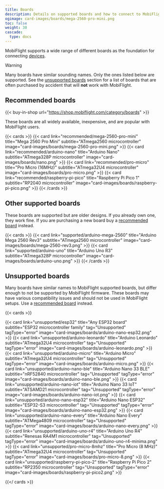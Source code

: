 ```yaml
---
title: Boards
description: Details on supported boards and how to connect to MobiFlight
ogimage: card-images/boards/mega-2560-pro-mini.png
toc: false
weight: 30
cascade:
  type: docs
---
```


MobiFlight supports a wide range of different boards as the foundation for connecting [devices](/devices/).

> [!WARNING]
> Many boards have similar sounding names. Only the ones listed below are supported. See the
> [unsupported boards](/boards/unsupported) section for a list of boards that are often purchased by accident
> that will **not** work with MobiFlight.

## Recommended boards

{{< buy-in-shop url="https://shop.mobiflight.com/category/boards" >}}

These boards are all widely available, inexpensive, and are popular with MobiFlight users.

{{< cards >}}
{{< card link="recommended/mega-2560-pro-mini" title="Mega 2560 Pro Mini" subtitle="ATmega2560 microcontroller" image="card-images/boards/mega-2560-pro-mini.png" >}}
{{< card link="recommended/arduino-nano" title="Arduino Nano" subtitle="ATmega328P microcontroller" image="card-images/boards/nano.png" >}}
{{< card link="recommended/pro-micro" title="Pro Micro (16MHz)" subtitle="ATmega32U4 microcontroller" image="card-images/boards/pro-micro.png" >}}
{{< card link="recommended/raspberry-pi-pico" title="Raspberry Pi Pico 1" subtitle="RP2040 microcontroller" image="card-images/boards/raspberry-pi-pico.png" >}}
{{< /cards >}}

## Other supported boards

These boards are supported but are older designs. If you already own one, they work fine. If you are
purchasing a new board buy a [recommended board](/boards/recommended) instead.

{{< cards >}}
{{< card link="supported/arduino-mega-2560" title="Arduino Mega 2560 Rev3" subtitle="ATmega2560 microcontroller" image="card-images/boards/mega-2560-rev3.png" >}}
{{< card link="supported/arduino-uno" title="Arduino Uno R3" subtitle="ATmega328P microcontroller" image="card-images/boards/arduino-uno.png" >}}
{{< /cards >}}

## Unsupported boards

Many boards have similar names to MobiFlight supported boards, but differ enough to not be supported
by MobiFlight firmware. These boards may have various compatibility issues and should not be used
in MobiFlight setups. Use a [recommended board](/boards/recommended) instead.

{{< cards >}}

{{< card link="unsupported/esp32" title="Any ESP32 board" subtitle="ESP32 microcontroller family" tag="Unsupported" tagType="error" image="card-images/boards/arduino-nano-esp32.png" >}}
{{< card link="unsupported/arduino-leonardo" title="Arduino Leonardo" subtitle="ATmega32U4 microcontroller" tag="Unsupported" tagType="error" image="card-images/boards/arduino-leonardo.png" >}}
{{< card link="unsupported/arduino-micro" title="Arduino Micro" subtitle="ATmega32U4 microcontroller" tag="Unsupported" tagType="error" image="card-images/boards/arduino-micro.png" >}}
{{< card link="unsupported/arduino-nano-ble" title="Arduino Nano 33 BLE" subtitle="nRF52840 microcontroller" tag="Unsupported" tagType="error" image="card-images/boards/arduino-nano-ble.png" >}}
{{< card link="unsupported/arduino-nano-iot" title="Arduino Nano 33 IoT" subtitle="ATSAMD21 microcontroller" tag="Unsupported" tagType="error" image="card-images/boards/arduino-nano-iot.png" >}}
{{< card link="unsupported/arduino-nano-esp32" title="Arduino Nano ESP32" subtitle="ESP32-S3 microcontroller" tag="Unsupported" tagType="error" image="card-images/boards/arduino-nano-esp32.png" >}}
{{< card link="unsupported/arduino-nano-every" title="Arduino Nano Every" subtitle="ATMega4809 microcontroller" tag="Unsupported" tagType="error" image="card-images/boards/arduino-nano-every.png" >}}
{{< card link="unsupported/arduino-uno-r4" title="Arduino Uno R4" subtitle="Renesas RA4M1 microcontroller" tag="Unsupported" tagType="error" image="card-images/boards/arduino-uno-r4-minima.png" >}}
{{< card link="unsupported/pro-micro-8mhz" title="Pro Micro (8 MHz)" subtitle="ATmega32U4 microcontroller" tag="Unsupported" tagType="error" image="card-images/boards/pro-micro-8.png" >}}
{{< card link="unsupported/raspberry-pi-pico-2" title="Raspberry Pi Pico 2" subtitle="RP2350 microcontroller" tag="Unsupported" tagType="error" image="card-images/boards/raspberry-pi-pico2.png" >}}

{{</ cards >}}
